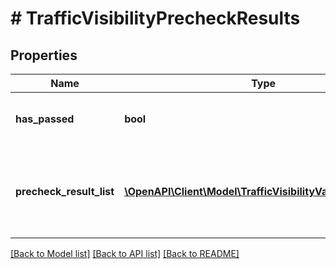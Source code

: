 # # TrafficVisibilityPrecheckResults

## Properties

Name | Type | Description | Notes
------------ | ------------- | ------------- | -------------
**has_passed** | **bool** | IPFix export is capable or not on this cluster | [optional]
**precheck_result_list** | [**\OpenAPI\Client\Model\TrafficVisibilityValidationResult[]**](TrafficVisibilityValidationResult.md) | Enumerates prechecks for this type and its status (pass or fail) | [optional]

[[Back to Model list]](../../README.md#models) [[Back to API list]](../../README.md#endpoints) [[Back to README]](../../README.md)
